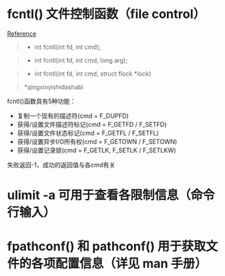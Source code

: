 # fcntl() 文件控制函数（file control）
[Reference](https://www.cnblogs.com/xuyh/p/3273082.html)

>* int fcntl(int fd, int cmd);

>* int fcntl(int fd, int cmd, long arg);

>* int fcntl(int fd, int cmd, struct flock *lock)

>*qingxinyishidashabi
  
fcntl()函数具有5种功能：
* 复制一个现有的描述符(cmd = F_DUPFD)
* 获得/设置文件描述符标记(cmd = F_GETFD / F_SETFD)
* 获得/设置文件状态标记(cmd = F_GETFL / F_SETFL)
* 获得/设置异步I/O所有权(cmd = F_GETOWN / F_SETOWN)
* 获得/设置记录锁(cmd = F_GETLK, F_SETLK / F_SETLKW)

失败返回-1，成功的返回值与各cmd有关


# ulimit -a  可用于查看各限制信息（命令行输入）

# fpathconf() 和 pathconf() 用于获取文件的各项配置信息（详见 man 手册）

# 